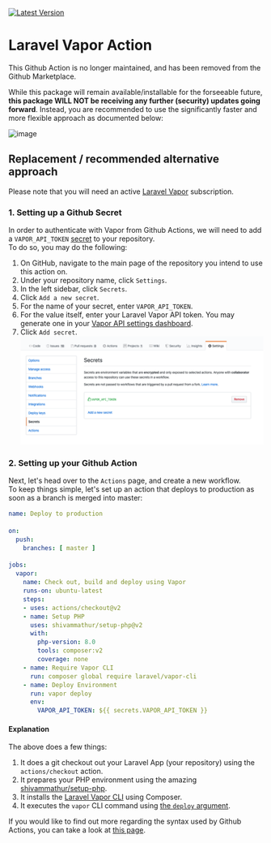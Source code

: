 [![Latest Version](https://img.shields.io/github/release/ubient/laravel-vapor-action.svg?style=flat-square)](https://github.com/ubient/laravel-vapor-action/releases)

# Laravel Vapor Action

This Github Action is no longer maintained, and has been removed from the Github Marketplace.

While this package will remain available/installable for the forseeable future, **this package WILL NOT be receiving any further (security) updates going forward**. Instead, you are recommended to use the significantly faster and more flexible approach as documented below:

![image](https://user-images.githubusercontent.com/1752195/121706739-33743d00-cad6-11eb-9885-95c32c472082.png)

## Replacement / recommended alternative approach

Please note that you will need an active [Laravel Vapor](https://vapor.laravel.com) subscription.

### 1. Setting up a Github Secret
In order to authenticate with Vapor from Github Actions, we will need to add a `VAPOR_API_TOKEN` [secret](https://help.github.com/en/actions/configuring-and-managing-workflows/creating-and-storing-encrypted-secrets#creating-encrypted-secrets) to your repository.\
To do so, you may do the following:
1. On GitHub, navigate to the main page of the repository you intend to use this action on.
2. Under your repository name, click `Settings`.
3. In the left sidebar, click `Secrets`.
4. Click `Add a new secret`.
5. For the name of your secret, enter `VAPOR_API_TOKEN`.
6. For the value itself, enter your Laravel Vapor API token. You may generate one in your  [Vapor API settings dashboard](https://vapor.laravel.com/app/account/api-tokens).
7. Click `Add secret`.
![Example of the Project Settings Secrets page](/images/project-settings-secrets.png)

### 2. Setting up your Github Action

Next, let's head over to the `Actions` page, and create a new workflow.\
To keep things simple, let's set up an action that deploys to production as soon as a branch is merged into master:

```yaml
name: Deploy to production

on:
  push:
    branches: [ master ]

jobs:
  vapor:
    name: Check out, build and deploy using Vapor
    runs-on: ubuntu-latest
    steps:
    - uses: actions/checkout@v2
    - name: Setup PHP
      uses: shivammathur/setup-php@v2
      with:
        php-version: 8.0
        tools: composer:v2
        coverage: none
    - name: Require Vapor CLI
      run: composer global require laravel/vapor-cli
    - name: Deploy Environment
      run: vapor deploy
      env:
        VAPOR_API_TOKEN: ${{ secrets.VAPOR_API_TOKEN }}
```

#### Explanation

The above does a few things:
1. It does a git checkout out your Laravel App (your repository) using the `actions/checkout` action.
2. It prepares your PHP environment using the amazing [shivammathur/setup-php](https://github.com/shivammathur/setup-php).
3. It installs the [Laravel Vapor CLI](https://docs.vapor.build/1.0/introduction.html#installing-the-vapor-cli) using Composer.
5. It executes the `vapor` CLI command using [the `deploy` argument](https://docs.vapor.build/1.0/projects/deployments.html#initiating-deployments).

If you would like to find out more regarding the syntax used by Github Actions, you can take a look at [this page](https://help.github.com/en/actions/reference/workflow-syntax-for-github-actions#onevent_nametypes).
